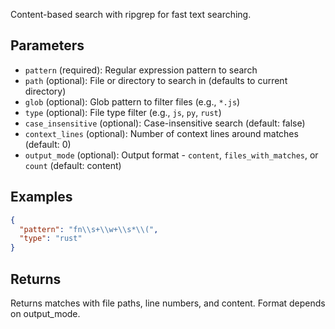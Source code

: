 Content-based search with ripgrep for fast text searching.

## Parameters

- `pattern` (required): Regular expression pattern to search
- `path` (optional): File or directory to search in (defaults to current directory)
- `glob` (optional): Glob pattern to filter files (e.g., `*.js`)
- `type` (optional): File type filter (e.g., `js`, `py`, `rust`)
- `case_insensitive` (optional): Case-insensitive search (default: false)
- `context_lines` (optional): Number of context lines around matches (default: 0)
- `output_mode` (optional): Output format - `content`, `files_with_matches`, or `count` (default: content)

## Examples

```json
{
  "pattern": "fn\\s+\\w+\\s*\\(",
  "type": "rust"
}
```

## Returns

Returns matches with file paths, line numbers, and content. Format depends on output_mode.
